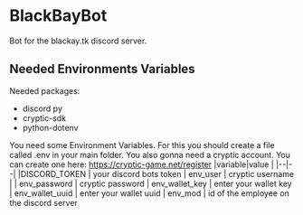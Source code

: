# BlackBayBot

Bot for the blackay.tk discord server.

## Needed Environments Variables
Needed packages:

 - discord py
 - cryptic-sdk
 - python-dotenv
 
 You need some Environment Variables. For this you should create a file called .env in your main folder. 
 You also gonna need a cryptic account. You can create one here:
https://cryptic-game.net/register
|variable|value  |
|--|--|
|DISCORD_TOKEN | your discord bots token
| env_user | cryptic username |
| env_password | cryptic password
| env_wallet_key | enter your wallet key
| env_wallet_uuid | enter your wallet uuid
| env_mod | id of the employee on the discord server
